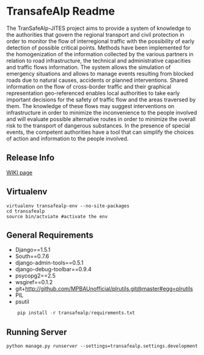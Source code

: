 # TransafeAlp Readme

The TranSafeAlp-JITES project aims to provide a system of knowledge to the authorities that govern the regional transport and civil
protection in order to monitor the flow of interregional traffic with the possibility of early detection of possible critical points.
Methods have been implemented for the homogenization of the information collected by the various partners in relation to road
infrastructure, the technical and administrative capacities and traffic flows information. The system allows the simulation of
emergency situations and allows to manage events resulting from blocked roads due to natural causes, accidents or planned interventions.
Shared information on the flow of cross-border traffic and their graphical representation geo-referenced enables local authorities to
take early important decisions for the safety of traffic flow and the areas traversed by them. The knowledge of these flows may suggest
interventions on infrastructure in order to minimize the inconvenience to the people involved and will evaluate possible alternative
routes in order to minimize the overall risk to the transport of dangerous substances. In the presence of special events, the competent
authorities have a tool that can simplify the choices of action and information to the people involved.

## Release Info
[WIKI page](https://github.com/MPBAUnofficial/transafealp/wiki)


## Virtualenv
    virtualenv transafealp-env --no-site-packages
    cd transafealp
    source bin/actviate #activate the env


## General Requirements

* Django==1.5.1
* South==0.7.6
* django-admin-tools==0.5.1
* django-debug-toolbar==0.9.4
* psycopg2==2.5
* wsgiref==0.1.2
* git+http://github.com/MPBAUnofficial/plrutils.git@master#egg=plrutils
* PIL
* psutil

```python
    pip install -r transafealp/requirements.txt
```

## Running Server

    python manage.py runserver --settings=transafealp.settings.development
